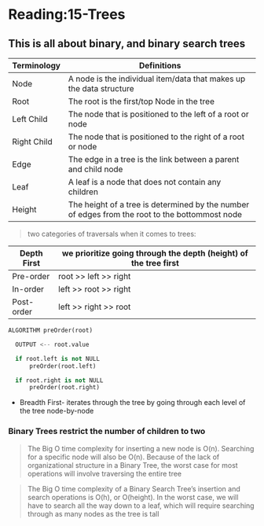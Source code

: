 # Reading:15-Trees

## This is all about binary, and binary search trees

|Terminology|Definitions|
|---|---|
|Node | A node is the individual item/data that makes up the data structure|
|Root | The root is the first/top Node in the tree|
|Left Child | The node that is positioned to the left of a root or node|
|Right Child | The node that is positioned to the right of a root or node|
|Edge | The edge in a tree is the link between a parent and child node|
|Leaf | A leaf is a node that does not contain any children|
|Height | The height of a tree is determined by the number of edges from the root to the bottommost node|


> two categories of traversals when it comes to trees:

|Depth First|we prioritize going through the depth (height) of the tree first|
|---|---|
|Pre-order| root >> left >> right|
|In-order| left >> root >> right|
|Post-order| left >> right >> root|

``` python
ALGORITHM preOrder(root)

  OUTPUT <-- root.value

  if root.left is not NULL
      preOrder(root.left)

  if root.right is not NULL
      preOrder(root.right)
```

- Breadth First- iterates through the tree by going through each level of the tree node-by-node

### Binary Trees restrict the number of children to two

> The Big O time complexity for inserting a new node is O(n). Searching for a specific node will also be O(n). Because of the lack of organizational structure in a Binary Tree, the worst case for most operations will involve traversing the entire tree

> The Big O time complexity of a Binary Search Tree’s insertion and search operations is O(h), or O(height). In the worst case, we will have to search all the way down to a leaf, which will require searching through as many nodes as the tree is tall